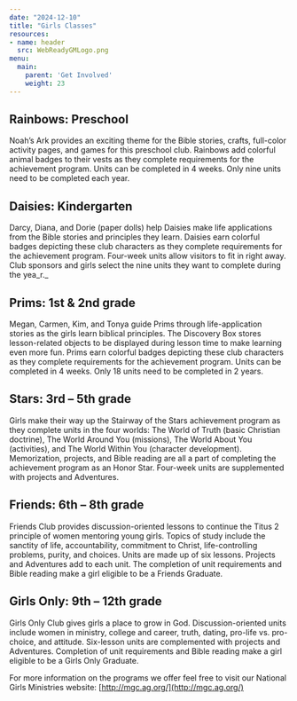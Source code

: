 ```yaml
---
date: "2024-12-10"
title: "Girls Classes"
resources:
- name: header
  src: WebReadyGMLogo.png
menu:
  main:
    parent: 'Get Involved'
    weight: 23
---
```


## Rainbows: Preschool

Noah’s Ark provides an exciting theme for the Bible stories, crafts, full-color activity pages, and games for this preschool club. Rainbows add colorful animal badges to their vests as they complete requirements for the achievement program. Units can be completed in 4 weeks. Only nine units need to be completed each year.

## Daisies: Kindergarten

Darcy, Diana, and Dorie (paper dolls) help Daisies make life applications from the Bible stories and principles they learn. Daisies earn colorful badges depicting these club characters as they complete requirements for the achievement program. Four-week units allow visitors to fit in right away. Club sponsors and girls select the nine units they want to complete during the yea_r._

## Prims: 1st & 2nd grade

Megan, Carmen, Kim, and Tonya guide Prims through life-application stories as the girls learn biblical principles. The Discovery Box stores lesson-related objects to be displayed during lesson time to make learning even more fun. Prims earn colorful badges depicting these club characters as they complete requirements for the achievement program. Units can be completed in 4 weeks. Only 18 units need to be completed in 2 years.

## Stars: 3rd – 5th grade

Girls make their way up the Stairway of the Stars achievement program as they complete units in the four worlds: The World of Truth (basic Christian doctrine), The World Around You (missions), The World About You (activities), and The World Within You (character development). Memorization, projects, and Bible reading are all a part of completing the achievement program as an Honor Star. Four-week units are supplemented with projects and Adventures.

## Friends: 6th – 8th grade

Friends Club provides discussion-oriented lessons to continue the Titus 2 principle of women mentoring young girls. Topics of study include the sanctity of life, accountability, commitment to Christ, life-controlling problems, purity, and choices. Units are made up of six lessons. Projects and Adventures add to each unit. The completion of unit requirements and Bible reading make a girl eligible to be a Friends Graduate.

## Girls Only: 9th – 12th grade

Girls Only Club gives girls a place to grow in God. Discussion-oriented units include women in ministry, college and career, truth, dating, pro-life vs. pro-choice, and attitude. Six-lesson units are complemented with projects and Adventures. Completion of unit requirements and Bible reading make a girl eligible to be a Girls Only Graduate.

For more information on the programs we offer feel free to visit our National Girls Ministries website: [http://mgc.ag.org/](http://mgc.ag.org/)